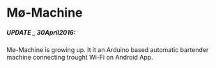 # Mø-Machine


##### UPDATE _ 30April2016:

Mø-Machine is growing up. It it an Arduino based automatic bartender machine connecting trought Wi-Fi on Android App. 
